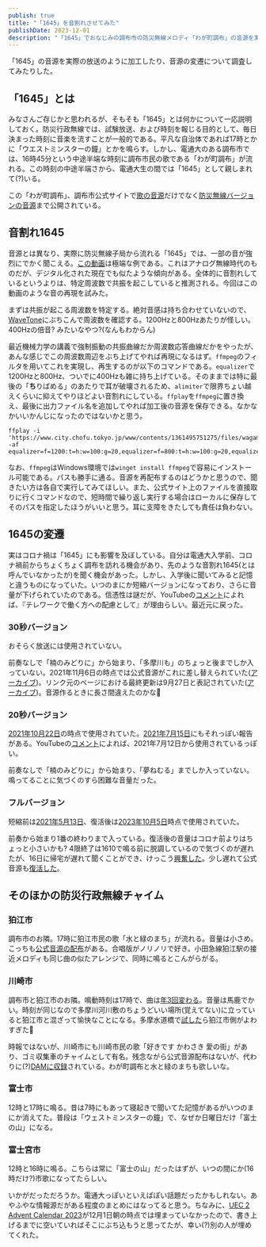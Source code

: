 ```yaml
---
publish: true
title: "「1645」を音割れさせてみた"
publishDate: 2023-12-01
description: "「1645」でおなじみの調布市の防災無線メロディ「わが町調布」の音源を実際の放送のように加工したり、音源の変遷について調査してみたりした。"
---
```


「1645」の音源を実際の放送のように加工したり、音源の変遷について調査してみたりした。

## 「1645」とは

みなさんご存じかと思われるが、そもそも「1645」とは何かについて一応説明しておく。防災行政無線では、試験放送、および時刻を報じる目的として、毎日決まった時刻に音楽を流すことが一般的である。平凡な自治体であれば17時とかに「ウエストミンスターの鐘」とかを鳴らす。しかし、電通大のある調布市では、16時45分という中途半端な時刻に調布市民の歌である「わが町調布」が流れる。この時刻の中途半端さから、電通大生の間では「1645」として親しまれて(?)いる。

この「わが町調布」、調布市公式サイトで[歌の音源](https://www.city.chofu.tokyo.jp/www/contents/1450671006552/index.html)だけでなく[防災無線バージョンの音源](https://www.city.chofu.tokyo.jp/www/contents/1361495751275/index.html)まで公開されている。

## 音割れ1645

音源とは異なり、実際に防災無線子局から流れる「1645」では、一部の音が強烈にでかく聞こえる。[この動画](https://www.youtube.com/watch?v=XrGAv7bUnyE)は極端な例である。これはアナログ無線時代のものだが、デジタル化された現在でも似たような傾向がある。全体的に音割れしているというよりは、特定周波数で共振を起こしていると推測される。今回はこの動画のような音の再現を試みた。

まずは共振が起こる周波数を特定する。絶対音感は持ち合わせていないので、[WaveTone](https://ackiesound.ifdef.jp/download.html#wt)にぶちこんで周波数を確認する。1200Hzと800Hzあたりが怪しい。400Hzの倍音? みたいなやつ?(なんもわからん)

最近機械力学の講義で強制振動の共振曲線だか周波数応答曲線だかをやったが、あんな感じでこの周波数周辺をぶち上げてやれば再現になるはず。`ffmpeg`のフィルタを用いてこれを実現し、再生するのが以下のコマンドである。`equalizer`で1200Hzと800Hz、ついでに400Hzも雑に持ち上げている。そのままでは特に最後の「**ち**りばめる」のあたりで耳が破壊されるため、`alimiter`で限界ちょい越えくらいに抑えてやりほどよい音割れにしている。`ffplay`を`ffmpeg`に置き換え、最後に出力ファイル名を追加してやれば加工後の音源を保存できる。なかなかいいかんじになったのではないかと思う。

```
ffplay -i 'https://www.city.chofu.tokyo.jp/www/contents/1361495751275/files/wagamachichofu.mp3' -af equalizer=f=1200:t=h:w=100:g=20,equalizer=f=800:t=h:w=100:g=20,equalizer=f=400:t=h:w=100:g=10,alimiter=level_in=0.9:level_out=1.1
```

なお、`ffmpeg`はWindows環境では`winget install ffmpeg`で容易にインストール可能である。パスも勝手に通る。音源を再配布するのはどうかと思うので、聞きたい方は各自で実行してみてほしい。また、公式サイト上のファイルを直接取りに行くコマンドなので、短時間で繰り返し実行する場合はローカルに保存してそのパスを指定したほうがいいと思う。耳に支障をきたしても責任は負わない。

## 1645の変遷

実はコロナ禍は「1645」にも影響を及ぼしている。自分は電通大入学前、コロナ禍前からちょくちょく調布を訪れる機会があり、先のような音割れ1645(とは呼んでいなかったが)を聞く機会があった。しかし、入学後に聞いてみると記憶と違うものになっていた。いつのまにか短縮バージョンになっており、さらに音量が下げられていたのである。信憑性は謎だが、YouTubeの[コメント](https://www.youtube.com/watch?v=06I6gvmeToo)によれば、『テレワークで働く方への配慮として』が理由らしい。最近元に戻った。

### 30秒バージョン

おそらく放送には使用されていない。

前奏なしで「楠のみどりに」から始まり、「多摩川も」のちょっと後までしか入っていない。2021年11月6日の時点では公式音源がこれに差し替えられていた([アーカイブ](https://www.city.chofu.tokyo.jp/www/contents/1361495751275/files/wagamachichofu.mp3))。リンク元のページにおける最終更新は9月27日と表記されていた([アーカイブ](http://web.archive.org/web/20211123054013/https://www.city.chofu.tokyo.jp/www/contents/1361495751275/index.html))。音源作るときに長さ間違えたのかな🤔

### 20秒バージョン

[2021年10月22日](https://www.youtube.com/watch?v=-TdoFTZQtbk)の時点で使用されていた。[2021年7月15日](https://twitter.com/Chikuwa2_UEC21/status/1415578370775994368)にもそれっぽい報告がある。YouTubeの[コメント](https://www.youtube.com/watch?v=pPcoeiwo85M)によれば、2021年7月12日から使用されているっぽい。

前奏なしで「楠のみどりに」から始まり、「夢ねむる」までしか入っていない。鳴ってることに気づくのすら困難な音量だった。

### フルバージョン

短縮前は[2021年5月13日](https://www.youtube.com/watch?v=06I6gvmeToo)、復活後は[2023年10月5日](https://twitter.com/raygo_math/status/1709837381283803294)時点で使用されていた。

前奏から始まり1番の終わりまで入っている。復活後の音量はコロナ前よりはちょっと小さいかも? 4限終了は1610で鳴る前に脱調しているので気づくのが遅れたが、16日に帰宅が遅れて聞くことができ、けっこう[興奮した](https://twitter.com/DG_7D/status/1713823726679273501?s=20)。少し遅れて公式音源も[復活した](https://twitter.com/DG_7D/status/1715278137859486046)。

## そのほかの防災行政無線チャイム

### 狛江市

調布市のお隣。17時に狛江市民の歌「水と緑のまち」が流れる。音量は小さめ。こっちも[公式音源の配布](https://www.city.komae.tokyo.jp/index.cfm/46,63352,353,2696,html)がある。合唱版がノリノリで好き。小田急線狛江駅の接近メロディも同じ曲の似たアレンジで、同時に鳴るとこんがらがる。

### 川崎市

調布市と狛江市のお隣。鳴動時刻は17時で、曲は[年3回変わる](https://www.city.kawasaki.jp/templates/faq/601/0000011700.html)。音量は馬鹿でかい。時刻が同じなので多摩川河川敷のちょうどいい場所(覚えてない)に立っていると狛江市と混ざって愉快なことになる。多摩水道橋で[試した](https://twitter.com/DG_7D/status/1714238839810846785)ら狛江市側がよわすぎた🥺

時報ではないが、川崎市にも川崎市民の歌「好きです かわさき 愛の街」があり、ゴミ収集車のチャイムとして有名。残念ながら公式音源配布はないが、代わりに(?)[DAMに収録](https://www.clubdam.com/karaokesearch/songleaf.html?requestNo=1810-19)されている。わが町調布と水と緑のまちも欲しいな。

### 富士市

12時と17時に鳴る。昔は7時にもあって寝起きで聞いてた記憶があるがいつのまにか消えてた。普段は「ウェストミンスターの鐘」で、なぜか日曜日だけ「富士の山」になる。

### 富士宮市

12時と16時に鳴る。こちらは常に「富士の山」だったはずが、いつの間にか(16時だけ?)市歌になってたらしい。

いかがだっただろうか。電通大っぽいといえばぽい話題だったかもしれない。あやふやな情報源だがある程度のまとめにはなってると思う。ちなみに、[UEC 2 Advent Calendar 2023](https://adventar.org/calendars/8704)が12月1日朝の時点では埋まっていなかったので、書き上げるまでに空いていればそこにぶち込もうと思ってたが、幸い(?)別の人が埋めてくれた。